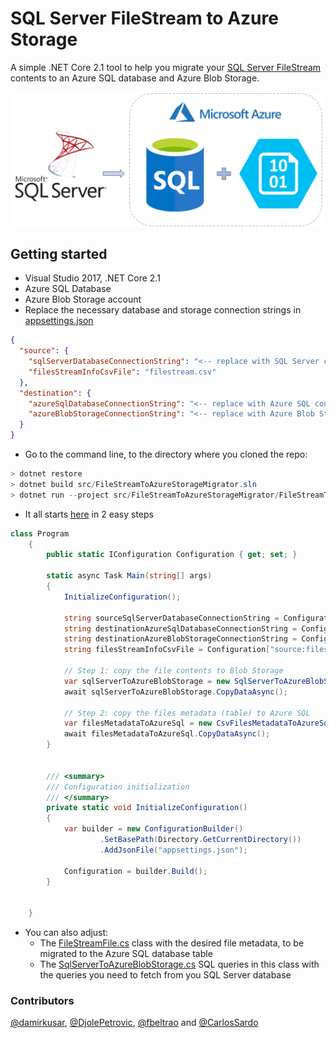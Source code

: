 # SQL Server FileStream to Azure Storage
A simple .NET Core 2.1 tool to help you migrate your [SQL Server FileStream](https://docs.microsoft.com/en-us/sql/relational-databases/blob/filestream-sql-server?view=sql-server-2017) contents to an Azure SQL database and Azure Blob Storage.

![](./images/sql-filestream-to-storage-migration.png "SQL Server FileStream to Azure Storage")

## Getting started
- Visual Studio 2017, .NET Core 2.1
- Azure SQL Database
- Azure Blob Storage account
- Replace the necessary database and storage connection strings in [appsettings.json](src/FileStreamToAzureStorageMigrator/appsettings.json)

```json
{
  "source": {
    "sqlServerDatabaseConnectionString": "<-- replace with SQL Server connection string -->",
    "filesStreamInfoCsvFile": "filestream.csv"
  },
  "destination": {
    "azureSqlDatabaseConnectionString": "<-- replace with Azure SQL connection string -->",
    "azureBlobStorageConnectionString": "<-- replace with Azure Blob Storage connection string -->"
  }
}
```
- Go to the command line, to the directory where you cloned the repo:
```csharp
> dotnet restore
> dotnet build src/FileStreamToAzureStorageMigrator.sln
> dotnet run --project src/FileStreamToAzureStorageMigrator/FileStreamToAzureStorageMigrator.csproj
```

- It all starts [here](/src/FileStreamToAzureStorageMigrator/Program.cs) in 2 easy steps
```csharp
class Program
    {
        public static IConfiguration Configuration { get; set; }
       
        static async Task Main(string[] args)
        {
            InitializeConfiguration();

            string sourceSqlServerDatabaseConnectionString = Configuration["source:sqlServerDatabaseConnectionString"];
            string destinationAzureSqlDatabaseConnectionString = Configuration["destination:azureSqlDatabaseConnectionString"];
            string destinationAzureBlobStorageConnectionString = Configuration["destination:azureBlobStorageConnectionString"];
            string filesStreamInfoCsvFile = Configuration["source:filesStreamInfoCsvFile"];

            // Step 1: copy the file contents to Blob Storage
            var sqlServerToAzureBlobStorage = new SqlServerToAzureBlobStorage(sourceSqlServerDatabaseConnectionString, destinationAzureBlobStorageConnectionString, filesStreamInfoCsvFile);
            await sqlServerToAzureBlobStorage.CopyDataAsync();

            // Step 2: copy the files metadata (table) to Azure SQL
            var filesMetadataToAzureSql = new CsvFilesMetadataToAzureSql(destinationAzureSqlDatabaseConnectionString, filesStreamInfoCsvFile);
            await filesMetadataToAzureSql.CopyDataAsync();
        }


        /// <summary>
        /// Configuration initialization
        /// </summary>
        private static void InitializeConfiguration()
        {
            var builder = new ConfigurationBuilder()
                    .SetBasePath(Directory.GetCurrentDirectory())
                    .AddJsonFile("appsettings.json");

            Configuration = builder.Build();
        }


    }
```

- You can also adjust:
  - The [FileStreamFile.cs](/src/FileStreamToAzureStorageMigrator/FileStreamFile.cs) class with the desired file metadata, to be migrated to the Azure SQL database table 
  - The [SqlServerToAzureBlobStorage.cs](/src/FileStreamToAzureStorageMigrator/SqlServerToAzureBlobStorage.cs) SQL queries in this class with the queries you need to fetch from you SQL Server database
  
### Contributors
[@damirkusar](https://github.com/damirkusar), [@DjolePetrovic](https://github.com/DjolePetrovic), [@fbeltrao](https://github.com/fbeltrao) and [@CarlosSardo](https://github.com/carlossardo)
